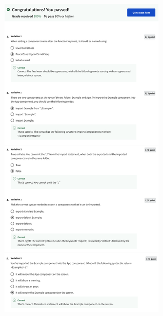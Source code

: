 ![Alt text](Screenshot%202566-04-24%20at%2014.55.04.png) ![Alt text](Screenshot%202566-04-24%20at%2014.55.26.png) ![Alt text](Screenshot%202566-04-24%20at%2014.55.35.png)